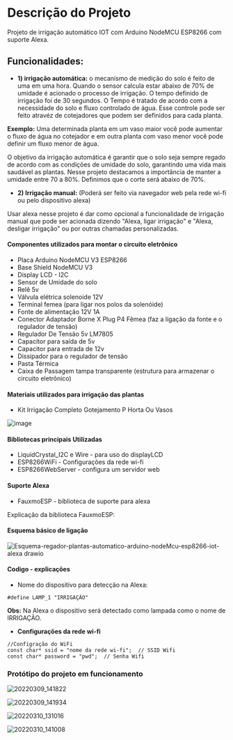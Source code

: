 # Descrição do Projeto

Projeto de irrigação automático IOT com Arduino NodeMCU ESP8266 com suporte Alexa.

## Funcionalidades:

+ **1) irrigação automática:** o mecanismo de medição do solo é feito de uma em uma hora. Quando o sensor calcula estar abaixo de 70% de umidade é acionado o processo de irrigação. O tempo definido de irrigação foi de 30 segundos. O Tempo é tratado de acordo com a necessidade do solo e fluxo controlado de água. Esse controle pode ser feito atravéz de cotejadores que podem ser definidos para cada planta. 

**Exemplo:** Uma determinada planta em um vaso maior você pode aumentar o fluxo de água no cotejador e em outra planta com vaso menor você pode definir um fluxo menor de água.

O objetivo da irrigação automática é garantir que o solo seja sempre regado de acordo com as condições de umidade do solo, garantindo uma vida mais saudável as plantas. Nesse projeto destacamos a importância de manter a umidade entre 70 a 80%. Definimos que o corte será abaixo de 70%.

+ **2) Irrigação manual:** (Poderá ser feito via navegador web pela rede wi-fi ou pelo dispositivo alexa)

Usar alexa nesse projeto é dar como opcional a funcionalidade de irrigação manual que pode ser acionada dizendo "Alexa, ligar irrigação" e "Alexa, desligar irrigação" ou por outras chamadas personalizadas.

#### Componentes utilizados para montar o circuito eletrônico

+ Placa Arduino NodeMCU V3 ESP8266
+ Base Shield NodeMCU V3
+ Display LCD - I2C
+ Sensor de Umidade do solo
+ Relê 5v
+ Válvula elétrica solenoide 12V
+ Terminal femea (para ligar nos polos da solenóide)
+ Fonte de alimentação 12V 1A
+ Conector Adaptador Borne X Plug P4 Fêmea (faz a ligação da fonte e o regulador de tensão)
+ Regulador De Tensão 5v LM7805
+ Capacitor para saída de 5v
+ Capacitor para entrada de 12v
+ Dissipador para o regulador de tensão
+ Pasta Térmica
+ Caixa de Passagem tampa transparente (estrutura para armazenar o circuito eletrônico)

#### Materiais utilizados para irrigação das plantas

+ Kit Irrigação Completo Gotejamento P Horta Ou Vasos

![image](https://user-images.githubusercontent.com/42357180/158000720-b31f9958-adb0-4090-bfbb-46adf0b63f92.png)


#### Bibliotecas principais Utilizadas

+ LiquidCrystal_I2C e Wire - para uso do displayLCD
+ ESP8266WiFi - Configurações da rede wi-fi
+ ESP8266WebServer - configura um servidor web

#### Suporte Alexa

+ FauxmoESP - biblioteca de suporte para alexa

Explicação da biblioteca FauxmoESP: 

#### Esquema básico de ligação

![Esquema-regador-plantas-automatico-arduino-nodeMcu-esp8266-iot-alexa drawio](https://user-images.githubusercontent.com/42357180/157962078-32cefca9-b91f-4a1e-9d09-8f1fb5d1eeff.png)


#### Codigo - explicações

+ Nome do dispositivo para detecção na Alexa:

```
#define LAMP_1 "IRRIGAÇÃO"
```

**Obs:** Na Alexa o dispositivo será detectado como lampada como o nome de IRRIGAÇÃO.

+ **Configurações da rede wi-fi**

```
//Configração do WiFi
const char* ssid = "nome da rede wi-fi";  // SSID Wifi
const char* password = "pwd";  // Senha Wifi
```


### Protótipo do projeto em funcionamento

![20220309_141822](https://user-images.githubusercontent.com/42357180/157976663-1d519da9-b9b1-4abc-a54d-e595b4c1e4bb.jpg)

![20220309_141934](https://user-images.githubusercontent.com/42357180/157976722-456cf787-df0f-46d4-bd9d-581f263302f7.jpg)

![20220310_131016](https://user-images.githubusercontent.com/42357180/157976806-e7ce7529-72fe-475f-8ac4-2bd532b1aa8f.jpg)

![20220310_141008](https://user-images.githubusercontent.com/42357180/157977163-7c974a28-4fef-4853-baf9-494d0854d86a.jpg)



